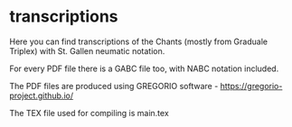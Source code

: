 # transcriptions
Here you can find transcriptions of the Chants (mostly from Graduale Triplex) with St. Gallen neumatic notation.

For every PDF file there is a GABC file too, with NABC notation included.

The PDF files are produced using GREGORIO software - https://gregorio-project.github.io/

The TEX file used for compiling is main.tex
